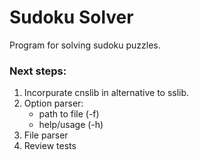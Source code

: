 # Sudoku Solver

Program for solving sudoku puzzles.

### Next steps:

1. Incorpurate cnslib in alternative to sslib.
2. Option parser:
   * path to file (-f)
   * help/usage (-h)
3. File parser
4. Review tests

